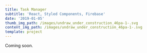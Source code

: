 ```yaml
---
title: Task Manager
subtitle: 'React, Styled Components, Firebase'
date: '2019-01-05'
thumb_img_path: /images/undraw_under_construction_46pa-1-.svg
content_img_path: /images/undraw_under_construction_46pa-1-.svg
template: project
---
```

Coming soon.